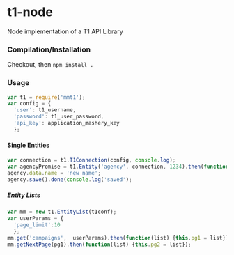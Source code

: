 t1-node
=======

Node implementation of a T1 API Library

### Compilation/Installation
Checkout, then `npm install .`

### Usage
``` js
var t1 = require('mmt1');
var config = {
  'user': t1_username,
  'password': t1_user_password,
  'api_key': application_mashery_key
  };
```

#### Single Entities
``` js
var connection = t1.T1Connection(config, console.log);
var agencyPromise = t1.Entity('agency', connection, 1234).then(function(agency) {this.agency = agency});
agency.data.name = 'new name';
agency.save().done(console.log('saved');
```

##### Entity Lists
``` js
var mm = new t1.EntityList(t1conf);
var userParams = {
  'page_limit':10
  };
mm.get('campaigns',  userParams).then(function(list) {this.pg1 = list});
mm.getNextPage(pg1).then(function(list) {this.pg2 = list});
```